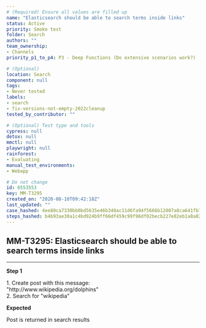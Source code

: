 ```yaml
---
# (Required) Ensure all values are filled up
name: "Elasticsearch should be able to search terms inside links"
status: Active
priority: Smoke test
folder: Search
authors: ""
team_ownership: 
- Channels
priority_p1_to_p4: P3 - Deep Functions (Do extensive scenarios work?)

# (Optional)
location: Search
component: null
tags: 
- Never tested
labels: 
- search
- fix-versions-not-empty-2022cleanup
tested_by_contributor: ""

# (Optional) Test type and tools
cypress: null
detox: null
mmctl: null
playwright: null
rainforest: 
- Evaluating
manual_test_environments: 
- Webapp

# Do not change
id: 6553553
key: MM-T3295
created_on: "2020-08-10T09:42:18Z"
last_updated: ""
case_hashed: 4ee80ca7330bb0bd5635e46b340ac11d6fa94f5666b12007a8ca641fb798d869bb8e626d070efe2a3bcbd3fc3013deef
steps_hashed: b4b93ae30a1c4bd924b9ff66df459c99f96df02becb227e82eb1a8a02309e88e34b58dbe93293bf2e7146d0c53648cb4
---
```


<!-- (Auto-generated) Based on frontmatter's "key" and "name" -->

## MM-T3295: Elasticsearch should be able to search terms inside links

---

**Step 1**

1\. Create post with this message:\
"http\://www\.wikipedia.org/dolphins"\
2\. Search for "wikipedia"

**Expected**

Post is returned in search results
